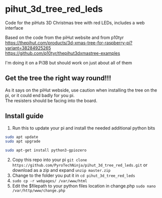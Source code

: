 # pihut_3d_tree_red_leds
Code for the piHuts 3D Christmas tree with red LEDs, includes a web interface<br>

Based on the code from the piHut website and from p10tyr<br>
https://thepihut.com/products/3d-xmas-tree-for-raspberry-pi?variant=38284925265 <br>
https://github.com/p10tyr/thepihut3dxmastree-examples <br>

I'm doing it on a Pi3B but should work on just about all of them

## Get the tree the right way round!!!
As it says on the piHut webside, use caution when installing the tree on the pi, or it could end badly for you pi.<br>
The resisters should be facing into the board.

## Install guide

1. Run this to update your pi and install the needed additional python bits
```bash
sudo apt update
sudo apt upgrade

sudo apt-get install python3-gpiozero
```
2. Copy this repo into your pi `git clone https://github.com/PyroTechNinja/pihut_3d_tree_red_leds.git` or download as a zip and expand `unzip master.zip`
3. Change to the folder you put it in `cd pihut_3d_tree_red_leds`
4. `sudo cp -r webpages/ /var/www/html`
5. Edit the $filepath to your python files location in change.php `sudo nano /var/http/www/change.php`
